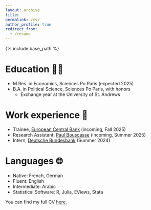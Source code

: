 ```yaml
---
layout: archive
title:
permalink: /cv/
author_profile: true
redirect_from:
  - /resume
---
```


{% include base_path %}

Education 👨‍🎓
======
* M.Res. in Economics, Sciences Po Paris (expected 2025)
* B.A. in Political Science, Sciences Po Paris, with honors
    * Exchange year at the University of St. Andrews

Work experience 💼
======
* Trainee, [European Central Bank](https://www.ecb.europa.eu/home/html/index.en.html) (incoming, Fall 2025)
* Research Assistant, [Paul Bouscasse](https://www.paul-bouscasse.com) (incoming, Summer 2025)
* Intern, [Deutsche Bundesbank](https://www.bundesbank.de/en) (Summer 2024)

Languages 🌐
======
* Native: French, German
* Fluent: English
* Intermediate: Arabic
* Statistical Software: R, Julia, EViews, Stata


You can find my full CV [here.](https://lionelchambon.github.io/files/Chambon_CV_May25.pdf)
